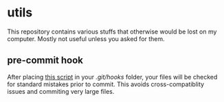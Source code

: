 # utils

This repository contains various stuffs that otherwise would be lost on my computer. Mostly not useful unless you asked for them.

## pre-commit hook

After placing [this script](https://github.com/mvaudel/utils/blob/master/hooks/pre-commit) in your _.git/hooks_ folder, your files will be checked for standard mistakes prior to commit. This avoids cross-compatiblity issues and commiting very large files.



